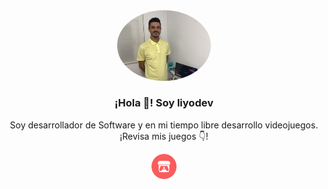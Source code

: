 <div align="center">

<img src="https://github.com/liyo-dev/assets/raw/main/IMG_3730.jpg" alt="liyodev" width="150" style="border-radius: 50%">

### ¡Hola 👋! Soy liyodev
Soy desarrollador de Software y en mi tiempo libre desarrollo videojuegos.<br>
¡Revisa mis juegos 👇!

<!-- Ajustar el tamaño de la imagen agregando el atributo width -->
<img src="https://github.com/liyo-dev/assets/raw/main/itch-io-icon-2048x2048-i6hzclad.png" alt="aquí" width="40">

</div>



<!--
**liyo-dev/liyo-dev** is a ✨ _special_ ✨ repository because its `README.md` (this file) appears on your GitHub profile.

Here are some ideas to get you started:

- 🔭 I’m currently working on ...
- 🌱 I’m currently learning ...
- 👯 I’m looking to collaborate on ...
- 🤔 I’m looking for help with ...
- 💬 Ask me about ...
- 📫 How to reach me: ...
- 😄 Pronouns: ...
- ⚡ Fun fact: ...
-->
